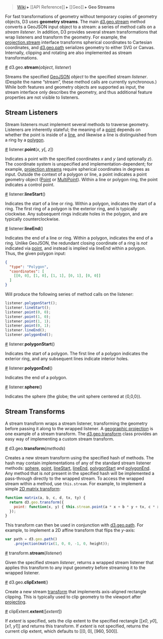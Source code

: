 > [Wiki](Home) ▸ [[API Reference]] ▸ [[Geo]] ▸ **Geo Streams**

For fast transformations of geometry without temporary copies of geometry objects, D3 uses **geometry streams**. The main [d3.geo.stream](#d3_geo_stream) method converts a GeoJSON input object to a stream: a series of method calls on a *stream listener*. In addition, D3 provides several stream transformations that wrap listeners and transform the geometry. For example, the [projection.stream](Geo-Projections#stream) interface transforms spherical coordinates to Cartesian coordinates, and [d3.geo.path](Geo-Paths) serializes geometry to either SVG or Canvas. Internally, clipping and rotating are also implemented as stream transformations.

<a name="stream" href="#stream">#</a> d3.geo.<b>stream</b>(<i>object</i>, <i>listener</i>)

Streams the specified [GeoJSON](http://geojson.org) *object* to the specified stream *listener*. (Despite the name “stream”, these method calls are currently synchronous.) While both features and geometry objects are supported as input, the stream interface only describes the geometry, and thus additional feature properties are not visible to listeners.

## Stream Listeners

Stream listeners must implement several methods to traverse geometry. Listeners are inherently stateful; the meaning of a [point](#point) depends on whether the point is inside of a [line](#lineStart), and likewise a line is distinguished from a ring by a [polygon](#polygonStart).

<a name="stream_point" href="#stream_point">#</a> listener.<b>point</b>(<i>x</i>, <i>y</i>[, <i>z</i>])

Indicates a point with the specified coordinates *x* and *y* (and optionally *z*). The coordinate system is unspecified and implementation-dependent; for example, [projection streams](Geo-Projections#stream) require spherical coordinates in degrees as input. Outside the context of a polygon or line, a point indicates a point geometry object ([Point](http://www.geojson.org/geojson-spec.html#point) or [MultiPoint](http://www.geojson.org/geojson-spec.html#multipoint)). Within a line or polygon ring, the point indicates a control point.

<a name="stream_lineStart" href="#stream_lineStart">#</a> listener.<b>lineStart</b>()

Indicates the start of a line or ring. Within a polygon, indicates the start of a ring. The first ring of a polygon is the exterior ring, and is typically clockwise. Any subsequent rings indicate holes in the polygon, and are typically counterclockwise.

<a name="stream_lineEnd" href="#stream_lineEnd">#</a> listener.<b>lineEnd</b>()

Indicates the end of a line or ring. Within a polygon, indicates the end of a ring. Unlike GeoJSON, the redundant closing coordinate of a ring is *not* indicated via [point](#point), and instead is implied via lineEnd within a polygon. Thus, the given polygon input:

```json
{
  "type": "Polygon",
  "coordinates": [
    [[0, 0], [1, 0], [1, 1], [0, 1], [0, 0]]
  ]
}
```

Will produce the following series of method calls on the listener:

```js
listener.polygonStart();
listener.lineStart();
listener.point(0, 0);
listener.point(1, 0);
listener.point(1, 1);
listener.point(0, 1);
listener.lineEnd();
listener.polygonEnd();
```

<a name="stream_polygonStart" href="#stream_polygonStart">#</a> listener.<b>polygonStart</b>()

Indicates the start of a polygon. The first line of a polygon indicates the exterior ring, and any subsequent lines indicate interior holes.

<a name="stream_polygonEnd" href="#stream_polygonEnd">#</a> listener.<b>polygonEnd</b>()

Indicates the end of a polygon.

<a name="stream_sphere" href="#stream_sphere">#</a> listener.<b>sphere</b>()

Indicates the sphere (the globe; the unit sphere centered at ⟨0,0,0⟩).

## Stream Transforms

A stream transform wraps a stream listener, transforming the geometry before passing it along to the wrapped listener. A [geographic projection](Geo-Projections) is one example of a stream transform. The [d3.geo.transform](#transform) class provides an easy way of implementing a custom stream transform.

<a name="transform" href="#transform">#</a> d3.geo.<b>transform</b>(<i>methods</i>)

Creates a new stream transform using the specified hash of methods. The hash may contain implementations of any of the standard stream listener methods: [sphere](#stream_sphere), [point](#stream_point), [lineStart](#stream_lineStart), [lineEnd](#stream_lineEnd), [polygonStart](#stream_polygonStart) and [polygonEnd](#stream_polygonEnd). Any method that is _not_ present in the specified hash will be implemented a pass-through directly to the wrapped stream. To access the wrapped stream within a method, use `this.stream`. For example, to implement a simple [2D matrix transform](http://bl.ocks.org/mbostock/5663666):

```js
function matrix(a, b, c, d, tx, ty) {
  return d3.geo.transform({
    point: function(x, y) { this.stream.point(a * x + b * y + tx, c * x + d * y + ty); },
  });
}
```

This transform can then be used in conjunction with [d3.geo.path](Geo-Paths). For example, to implement a 2D affine transform that flips the <i>y</i>-axis:

```js
var path = d3.geo.path()
    .projection(matrix(1, 0, 0, -1, 0, height));
```

<a name="transform_stream" href="#transform_stream">#</a> transform.<b>stream</b>(<i>listener</i>)

Given the specified stream *listener*, returns a wrapped stream listener that applies this transform to any input geometry before streaming it to the wrapped listener.

<a name="clipExtent" href="#clipExtent">#</a> d3.geo.<b>clipExtent</b>()

Create a new stream [transform](#transform) that implements axis-aligned rectangle clipping. This is typically used to clip geometry to the viewport after [projecting](Geo-Projections).

<a name="clipExtent_extent" href="#clipExtent_extent">#</a> clipExtent.<b>extent</b>([<i>extent</i>])

If *extent* is specified, sets the clip extent to the specified rectangle [​[<i>x0</i>, <i>y0</i>], [<i>x1</i>, <i>y1</i>]​] and returns this transform. If *extent* is not specified, returns the current clip extent, which defaults to [​[0, 0], [960, 500]​].

